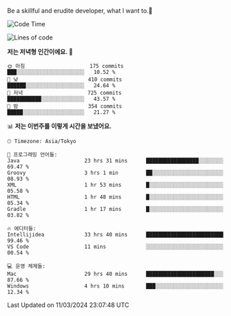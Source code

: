 Be a skillful and erudite developer, what I want to.👶

<!--START_SECTION:waka-->
![Code Time](http://img.shields.io/badge/Code%20Time-500%20hrs%2059%20mins-blue)

![Lines of code](https://img.shields.io/badge/%EC%A0%80%EB%8A%94%20%EC%97%AC%ED%83%9C%EA%B9%8C%EC%A7%80%20-801.4%20thousand%20%EC%A4%84%EC%9D%98%20%EC%BD%94%EB%93%9C%EB%A5%BC%20%EC%9E%91%EC%84%B1%ED%96%88%EC%96%B4%EC%9A%94.-blue)

**저는 저녁형 인간이에요. 🦉** 

```text
🌞 아침                     175 commits         ███░░░░░░░░░░░░░░░░░░░░░░   10.52 % 
🌆 낮　                     410 commits         ██████░░░░░░░░░░░░░░░░░░░   24.64 % 
🌃 저녁                     725 commits         ███████████░░░░░░░░░░░░░░   43.57 % 
🌙 밤　                     354 commits         █████░░░░░░░░░░░░░░░░░░░░   21.27 % 
```


📊 **저는 이번주를 이렇게 시간을 보냈어요.** 

```text
🕑︎ Timezone: Asia/Tokyo

💬 프로그래밍 언어들: 
Java                     23 hrs 31 mins      █████████████████░░░░░░░░   69.47 % 
Groovy                   3 hrs 1 min         ██░░░░░░░░░░░░░░░░░░░░░░░   08.93 % 
XML                      1 hr 53 mins        █░░░░░░░░░░░░░░░░░░░░░░░░   05.58 % 
HTML                     1 hr 48 mins        █░░░░░░░░░░░░░░░░░░░░░░░░   05.34 % 
Gradle                   1 hr 17 mins        █░░░░░░░░░░░░░░░░░░░░░░░░   03.82 % 

🔥 에디터들: 
Intellijidea             33 hrs 40 mins      █████████████████████████   99.46 % 
VS Code                  11 mins             ░░░░░░░░░░░░░░░░░░░░░░░░░   00.54 % 

💻 운영 체제들: 
Mac                      29 hrs 40 mins      ██████████████████████░░░   87.66 % 
Windows                  4 hrs 10 mins       ███░░░░░░░░░░░░░░░░░░░░░░   12.34 % 
```


 Last Updated on 11/03/2024 23:07:48 UTC
<!--END_SECTION:waka-->
